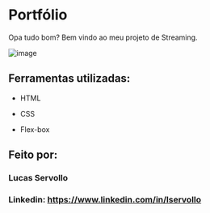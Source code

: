 # Portfólio 
Opa tudo bom? Bem vindo ao meu projeto de Streaming.

![image](https://github.com/LucasPersonS/STREAMING/assets/153030885/be6091f1-cc23-454a-bba1-43e8b9314a88)

## Ferramentas utilizadas:

* HTML

* CSS

* Flex-box

## Feito por:
### Lucas Servollo

### Linkedin: https://www.linkedin.com/in/lservollo
